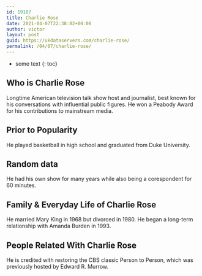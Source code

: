 ```yaml
---
id: 19187
title: Charlie Rose
date: 2021-04-07T22:38:02+00:00
author: victor
layout: post
guid: https://ukdataservers.com/charlie-rose/
permalink: /04/07/charlie-rose/
---
```


* some text
{: toc}


## Who is Charlie Rose



Longtime American television talk show host and journalist, best known for his conversations with influential public figures. He won a Peabody Award for his contributions to mainstream media.

                
                
                
## Prior to Popularity



He played basketball in high school and graduated from Duke University.

                
                
                
## Random data



He had his own show for many years while also being a corespondent for 60 minutes.

                
                
                
## Family & Everyday Life of Charlie Rose



He married Mary King in 1968 but divorced in 1980. He began a long-term relationship with Amanda Burden in 1993.

                
                
                
## People Related With Charlie Rose



He is credited with restoring the CBS classic Person to Person, which was previously hosted by Edward R. Murrow.

                
              
            
          
          
          